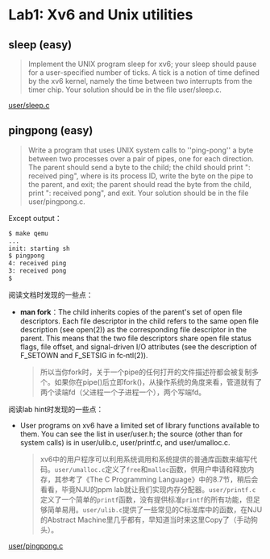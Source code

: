 # Lab1: Xv6 and Unix utilities

## sleep (easy) 

> Implement the UNIX program sleep for xv6; your sleep should pause for a user-specified number of ticks. A tick is a notion of time defined by the xv6 kernel, namely the time between two interrupts from the timer chip. Your solution should be in the file user/sleep.c.

[user/sleep.c](./user/sleep.c)

## pingpong (easy)

> Write a program that uses UNIX system calls to ''ping-pong'' a byte between two processes over a pair of pipes, one for each direction. The parent should send a byte to the child; the child should print "<pid>: received ping", where <pid> is its process ID, write the byte on the pipe to the parent, and exit; the parent should read the byte from the child, print "<pid>: received pong", and exit. Your solution should be in the file user/pingpong.c.

Except output：
```sh
$ make qemu
...
init: starting sh
$ pingpong
4: received ping
3: received pong
$
```


阅读文档时发现的一些点：
- **man fork**：The  child  inherits  copies of the parent's set of open file descriptors.  Each file descriptor in the child refers to  the  same  open  file  description  (see open(2))  as  the  corresponding file descriptor in the parent.  This means that the two file descriptors share open file status flags, file offset, and  signal-driven  I/O  attributes  (see  the  description  of F_SETOWN and F_SETSIG in fc‐ntl(2)).

    > 所以当你fork时，关于一个pipe的任何打开的文件描述符都会被复制多个。如果你在pipe()后立即fork()，从操作系统的角度来看，管道就有了两个读端fd（父进程一个子进程一个），两个写端fd。

阅读lab hint时发现的一些点：
- User programs on xv6 have a limited set of library functions available to them. You can see the list in user/user.h; the source (other than for system calls) is in user/ulib.c, user/printf.c, and user/umalloc.c.

    > xv6中的用户程序可以利用系统调用和系统提供的普通库函数来编写代码。`user/umalloc.c`定义了`free`和`malloc`函数，供用户申请和释放内存，其参考了《The C Programming Language》中的8.7节，稍后会看看，毕竟NJU的ppm lab就让我们实现内存分配器。`user/printf.c`定义了一个简单的`printf`函数，没有提供标准`printf`的所有功能，但足够简单易用。`user/ulib.c`提供了一些常见的C标准库中的函数，在NJU的Abstract Machine里几乎都有，早知道当时来这里Copy了（手动狗头）。

[user/pingpong.c](./user/pingpong.c)



